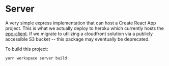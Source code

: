# Server

A very simple express implementation that can host a Create React App project. This is what we actually deploy to heroku which currently hosts the [epc-client](../epc-client). If we migrate to utilizing a cloudfront solution via a publicly accessible S3 bucket -- this package may eventually be deprecated.

To build this project:

```
yarn workspace server build
```

